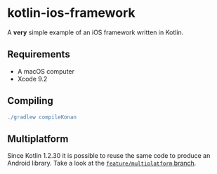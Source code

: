 # kotlin-ios-framework
A **very** simple example of an iOS framework written in Kotlin.

## Requirements

- A macOS computer
- Xcode 9.2

## Compiling

```gradle
./gradlew compileKonan
```

## Multiplatform

Since Kotlin 1.2.30 it is possible to reuse the same code to produce an Android library. Take a look at the [`feature/multiplatform` branch](https://github.com/xebia-france/kotlin-ios-framework/tree/feature/multiplatform).
